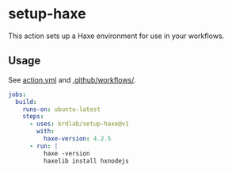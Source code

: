 # setup-haxe

This action sets up a Haxe environment for use in your workflows.

## Usage

See [action.yml](action.yml) and [.github/workflows/](.github/workflows/).

```yaml
jobs:
  build:
    runs-on: ubuntu-latest
    steps:
      - uses: krdlab/setup-haxe@v1
        with:
          haxe-version: 4.2.5
      - run: |
          haxe -version
          haxelib install hxnodejs
```
